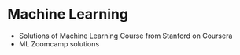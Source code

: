 # Machine Learning
- Solutions of Machine Learning Course from Stanford on Coursera
- ML Zoomcamp solutions

